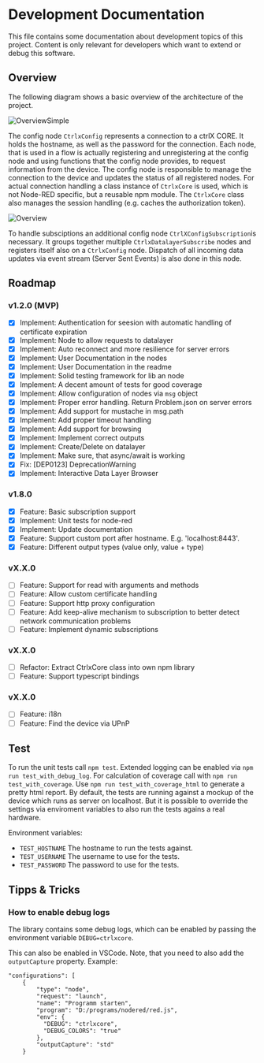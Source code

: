 
# Development Documentation

This file contains some documentation about development topics of this project.
Content is only relevant for developers which want to extend or debug this software.

## Overview

The following diagram shows a basic overview of the architecture of the project.

![OverviewSimple](https://www.plantuml.com/plantuml/svg/VLJ1Rfj04Btp5IDERXAYjiSeGd40gPQQMiAMtEiQ9XWPTkZkODUA_EzT5Z3OGJqWPj_CldtpXkL5ir1SbmKi3wWEEHuTlSzb9PGe8Q6o8ecILtmg44pLTyUfHB8N6KB2glWB7uu3a1H2QmWQ82251lam3u2tOfNB39ZsA2roVocQxKYp52K-GArHjL5bU8waqYzjSK7PGiw6nRBcVfKA5eKueOfHfBDAy6ugyOOi6c2oOADoHfjvW0QypGSAnNyBGYomAxXDlIewwY5rTfppu9oa53s5gPUGD0PjFMkb9sgcKd1ESi9L-PvdyFmClvgzSHIQsLYeuGBVlrX-trdUkti5zaPVWRtdBRWbAY35RPrT5NMxpeqkb7K9njaTfTsXSJGFRR295-l8He71kZ2CVaPT-1Qjv-5yFRUBrtYvMKKzwwZRS1ZXdnerN_NzgU6nGIaUygHhhrDOsjTDnxoRwiu091Uo6huoaa51Pexj38tEompTPcQ_8LZ6aMlqDV9ytqfg6_d1NEcLkL6exBwnIlUR2tUUPz-N-m1FpNZ0xqe_UU1-VNoySy7p_F4-o_S42hDSCofpb-Ge7l6DZhOKBTlqKOPG4kVl9p0_1wxrYCJel14oRjHvGPcQlyG_ "Overview")

The config node `CtrlxConfig` represents a connection to a ctrlX CORE. It holds the hostname, as well as the password for the connection.
Each node, that is used in a flow is actually registering and unregistering at the config node and using functions that the config node provides, to request information from the device. The config node is responsible to manage the connection to the device and updates the status of all registered nodes.
For actual connection handling a class instance of `CtrlxCore` is used, which is not Node-RED specific, but a reusable npm module. The `CtrlxCore` class also manages the session handling (e.g. caches the authorization token).

![Overview](https://www.plantuml.com/plantuml/svg/fLLDRzf04BtxLumuqJIEsXuZP8M0fIAL8XaaSbtR4x1OxxgxQz8qod_lU6tmuXYAr0DY_URhpSpp-a4RfaoPSrZiKUqpVF7qBXC5Koo7HEQ552ZCqhno1FBwvda5ItPiWv0OnN_3c-S199nf3PCAc4Y5XBpH3y1V6fM93HYvGs6HpqUduLPg8rYEjr1gLFMfe3mlKgMVQcSkDpCnR1yMfJayfSmmpbvHHSZIOS7CjiymHyCgeDTXhJA3rd8B5TYrJnIoYmvJvDWuT4sFIhxeVjEoZ7MYihYswihytXdYjEDRc4oAurJh6IOqGzVip9ELPYjLzeTLU3NKfWo5oWB5C66SnxJ51aku9AeDZ_TsmKAcw2jC_KGAscFisutxb5tcDdNFyiLpje7H27vMiL4u9GbPgCe5GT3sq2ZZGFe4FEZX13n8emPZAJca69UR4wScwhsNbpkjgpYwFQMupnBiAqQ0AFCO5HHbp3EzdGb3RnBZStsWWkG0fCMjJ9lSKJYUsiCwcgr2UveGrXoduO-mESx3rNWwNetjmsEqM2_3IuA9y5U9sfoqTtLV3SFS_dM6RxPdUfTY9ehslPHYuihfegnZl9hdoUxqwLjn9KsN5p4xodnGoVe99eie712VYauGM0erzU_657f96qLbuzpf3RuEuCRtxV_nPeFxIi4GUFsh6NovkxiPWEy7RfXDTmyADvac-T2bA9npcyufR3FKoVehKJuXJVRy2dJ9crAtEOXaXuRRfNV-4heGHjLmJzyAAaONPmwZVnBkMUrvoXzS_tUED8CgzaAlzv3OJy27LRRwTKYSuzbFvhh6pfKbXHMfmwmlIrUQvtgiX-8ze4Zf0_yN "Overview")

To handle subsciptions an additional config node `CtrlXConfigSubscription`is necessary. It groups together multiple `CtrlxDatalayerSubscribe` nodes and registers itself also on a `CtrlxConfig` node. Dispatch of all incoming data updates via event stream (Server Sent Events) is also done in this node.

## Roadmap

### v1.2.0 (MVP)

- [x] Implement: Authentication for seesion with automatic handling of certificate expiration
- [x] Implement: Node to allow requests to datalayer
- [x] Implement: Auto reconnect and more resilience for server errors
- [x] Implement: User Documentation in the nodes
- [x] Implement: User Documentation in the readme
- [x] Implement: Solid testing framework for lib an node
- [x] Implement: A decent amount of tests for good coverage
- [x] Implement: Allow configuration of nodes via `msg` object
- [x] Implement: Proper error handling. Return Problem.json on server errors
- [x] Implement: Add support for mustache in msg.path
- [x] Implement: Add proper timeout handling
- [x] Implement: Add support for browsing
- [x] Implement: Implement correct outputs
- [x] Implement: Create/Delete on datalayer
- [x] Implement: Make sure, that async/await is working
- [x] Fix: [DEP0123] DeprecationWarning
- [x] Implement: Interactive Data Layer Browser

### v1.8.0

- [x] Feature: Basic subscription support
- [x] Implement: Unit tests for node-red
- [x] Implement: Update documentation
- [x] Feature: Support custom port after hostname. E.g. 'localhost:8443'.
- [x] Feature: Different output types (value only, value + type)

### vX.X.0

- [ ] Feature: Support for read with arguments and methods
- [ ] Feature: Allow custom certificate handling
- [ ] Feature: Support http proxy configuration
- [ ] Feature: Add keep-alive mechanism to subscription to better detect network communication problems
- [ ] Feature: Implement dynamic subscriptions

### vX.X.0

- [ ] Refactor: Extract CtrlxCore class into own npm library
- [ ] Feature: Support typescript bindings

### vX.X.0

- [ ] Feature: i18n
- [ ] Feature: Find the device via UPnP

## Test

To run the unit tests call `npm test`. Extended logging can be enabled via `npm run test_with_debug_log`.
For calculation of coverage call with `npm run test_with_coverage`. Use `npm run test_with_coverage_html` to
generate a pretty html report.
By default, the tests are running against a mockup of the device which runs as server on localhost.
But it is possible to override the settings via enviroment variables to also run the tests agains a real hardware.

Environment variables:

- `TEST_HOSTNAME` The hostname to run the tests against.
- `TEST_USERNAME` The username to use for the tests.
- `TEST_PASSWORD` The password to use for the tests.

## Tipps & Tricks

### How to enable debug logs

The library contains some debug logs, which can be enabled by passing the environment variable `DEBUG=ctrlxcore`.

This can also be enabled in VSCode. Note, that you need to also add the `outputCapture` property. Example:

    "configurations": [
        {
            "type": "node",
            "request": "launch",
            "name": "Programm starten",
            "program": "D:/programs/nodered/red.js",
            "env": {
              "DEBUG": "ctrlxcore",
              "DEBUG_COLORS": "true"
            },
            "outputCapture": "std"
        }
